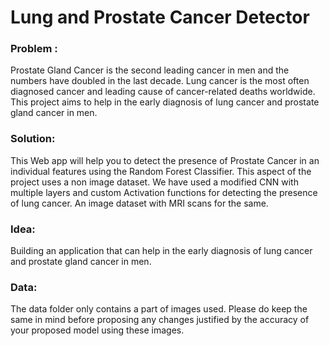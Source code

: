 # Lung and Prostate Cancer Detector


### Problem : 
Prostate Gland Cancer is the second leading cancer in men and the numbers have doubled in the last decade.
Lung cancer is the most often diagnosed cancer and leading cause of cancer-related deaths worldwide. This project aims to help in the early diagnosis of lung cancer and prostate gland cancer in men.

### Solution:

This Web app will help you to detect the presence of Prostate Cancer in an individual features using the Random Forest Classifier. This aspect of the project uses a non image dataset. 
We have used a modified CNN with multiple layers and custom Activation functions for detecting the presence of lung cancer. An image dataset with MRI scans for the same.

### Idea: 
Building an application that can help in the early diagnosis of lung cancer and prostate gland cancer in men.

### Data:
The data folder only contains a part of images used. Please do keep the same in mind before proposing any changes justified by the accuracy of your proposed model using these images.
